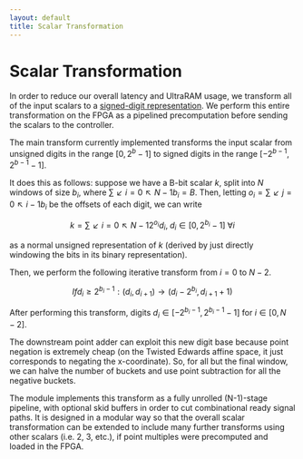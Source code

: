 ```yaml
---
layout: default
title: Scalar Transformation
---
```


# Scalar Transformation

In order to reduce our overall latency and UltraRAM usage, we transform all of the input scalars to a
[signed-digit representation](https://en.wikipedia.org/wiki/Signed-digit_representation). We perform
this entire transformation on the FPGA as a pipelined precomputation before sending the scalars to the
controller.

The main transform currently implemented transforms the input scalar from unsigned digits
in the range $[0,2^b-1]$ to signed digits in the range $[-2^{b-1}, 2^{b-1}-1]$.

It does this as follows: suppose we have a B-bit scalar $k$, split into $N$
windows of size $b_i$, where $∑↙{i=0}↖{N-1}{b_i} = B$. Then, letting
$o_i = ∑↙{j=0}↖{i-1}{b_i}$ be the offsets of each digit, we can write

$$ k = ∑↙{i=0}↖{N-1}{2^{o_i}d_i},\; d_i∈[0,2^{b_i}-1]\;∀i  $$

as a normal unsigned representation of $k$ (derived by just directly windowing the bits in its
binary representation).

Then, we perform the following iterative transform from $i = 0$ to $N-2$.

$$ 
If d_i ≥ 2^{b_i-1}: (d_i, d_{i+1}) → (d_i - 2^{b_i}, d_{i+1} + 1)
$$

After performing this transform, digits $d_i∈[-2^{b_i-1}, 2^{b_i-1}-1]$ for $i\in[0,N-2]$.

The downstream point adder can exploit this new digit base because point negation is extremely cheap (on the Twisted Edwards
affine space, it just corresponds to negating the x-coordinate). So, for all but the final window,
we can halve the number of buckets and use point subtraction for all the negative buckets.

The module implements this transform as a fully unrolled (N-1)-stage pipeline, with optional skid buffers
in order to cut combinational ready signal paths. It is designed in a modular way so that the 
overall scalar transformation can be extended to include many further transforms using other 
scalars (i.e. 2, 3, etc.), if point multiples were precomputed and loaded in the FPGA.
